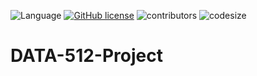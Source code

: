 ![Language](https://img.shields.io/badge/language-python-blue.svg)
[![GitHub license](https://img.shields.io/github/license/Naereen/StrapDown.js.svg)](https://github.com/kafreeman22/DATA-512-Project_1/blob/main/LICENSE)
![contributors](https://img.shields.io/github/contributors/kafreeman22/DATA-512-Project_1.svg) 
![codesize](https://img.shields.io/github/languages/code-size/kafreeman22/DATA-512-Project_1.svg) 

# DATA-512-Project
